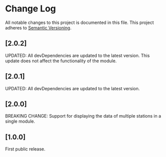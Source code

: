 # Change Log

All notable changes to this project is documented in this file.
This project adheres to [Semantic Versioning](http://semver.org/).

## [2.0.2]

UPDATED: All devDependencies are updated to the latest version. This update does not affect the functionality of the module.

## [2.0.1]

UPDATED: All devDependencies are updated to the latest version.

## [2.0.0]

BREAKING CHANGE: Support for displaying the data of multiple stations in a single module.

## [1.0.0]

First public release.
